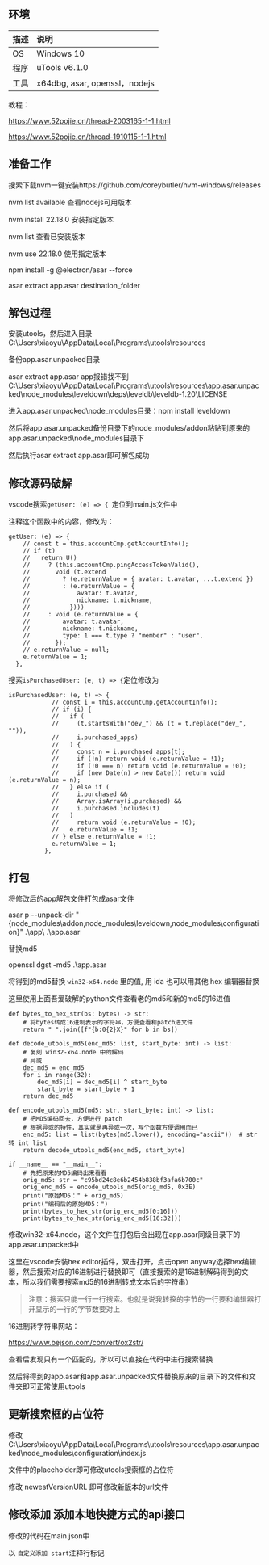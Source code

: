 ## 环境

| 描述 | 说明                          |
| :--- | :---------------------------- |
| OS   | Windows 10                    |
| 程序 | uTools v6.1.0                 |
| 工具 | x64dbg, asar, openssl，nodejs |

教程：

https://www.52pojie.cn/thread-2003165-1-1.html

https://www.52pojie.cn/thread-1910115-1-1.html

## 准备工作

搜索下载nvm一键安装https://github.com/coreybutler/nvm-windows/releases

nvm list available 查看nodejs可用版本

nvm install 22.18.0 安装指定版本

nvm list 查看已安装版本

nvm use 22.18.0 使用指定版本

npm install -g @electron/asar --force

asar extract app.asar destination_folder

## 解包过程

安装utools，然后进入目录C:\Users\xiaoyu\AppData\Local\Programs\utools\resources

备份app.asar.unpacked目录

asar extract app.asar app报错找不到C:\Users\xiaoyu\AppData\Local\Programs\utools\resources\app.asar.unpacked\node_modules\leveldown\deps\leveldb\leveldb-1.20\LICENSE

进入app.asar.unpacked\node_modules目录：npm install leveldown

然后将app.asar.unpacked备份目录下的node_modules/addon粘贴到原来的app.asar.unpacked\node_modules目录下

然后执行asar extract app.asar即可解包成功

## 修改源码破解

vscode搜索`getUser: (e) => { `定位到main.js文件中

注释这个函数中的内容，修改为：

```
getUser: (e) => {
    // const t = this.accountCmp.getAccountInfo();
    // if (t)
    //   return U()
    //     ? (this.accountCmp.pingAccessTokenValid(),
    //       void (t.extend
    //         ? (e.returnValue = { avatar: t.avatar, ...t.extend })
    //         : (e.returnValue = {
    //             avatar: t.avatar,
    //             nickname: t.nickname,
    //           })))
    //     : void (e.returnValue = {
    //         avatar: t.avatar,
    //         nickname: t.nickname,
    //         type: 1 === t.type ? "member" : "user",
    //       });
    // e.returnValue = null;
    e.returnValue = 1;
  },
```

搜索`isPurchasedUser: (e, t) => {`定位修改为

```
isPurchasedUser: (e, t) => {
            // const i = this.accountCmp.getAccountInfo();
            // if (i) {
            //   if (
            //     (t.startsWith("dev_") && (t = t.replace("dev_", "")),
            //     i.purchased_apps)
            //   ) {
            //     const n = i.purchased_apps[t];
            //     if (!n) return void (e.returnValue = !1);
            //     if (!0 === n) return void (e.returnValue = !0);
            //     if (new Date(n) > new Date()) return void (e.returnValue = n);
            //   } else if (
            //     i.purchased &&
            //     Array.isArray(i.purchased) &&
            //     i.purchased.includes(t)
            //   )
            //     return void (e.returnValue = !0);
            //   e.returnValue = !1;
            // } else e.returnValue = !1;
            e.returnValue = 1;
          },
```

## 打包

将修改后的app解包文件打包成asar文件

asar p --unpack-dir "{node_modules\addon,node_modules\leveldown,node_modules\configuration}" .\app\ .\app.asar

替换md5

openssl dgst -md5 .\app.asar 

将得到的md5替换 `win32-x64.node` 里的值, 用 ida 也可以用其他 hex 编辑器替换

这里使用上面吾爱破解的python文件查看老的md5和新的md5的16进值

```
def bytes_to_hex_str(bs: bytes) -> str:
    # 将bytes转成16进制表示的字符串，方便查看和patch进文件
    return " ".join([f"{b:0{2}X}" for b in bs])

def decode_utools_md5(enc_md5: list, start_byte: int) -> list:
    # 复刻 win32-x64.node 中的解码
    # 异或
    dec_md5 = enc_md5
    for i in range(32):
        dec_md5[i] = dec_md5[i] ^ start_byte
        start_byte = start_byte + 1
    return dec_md5

def encode_utools_md5(md5: str, start_byte: int) -> list:
    # 把MD5编码回去，方便进行 patch
    # 根据异或的特性，其实就是再异或一次，写个函数方便调用而已
    enc_md5: list = list(bytes(md5.lower(), encoding="ascii"))  # str转 int list
    return decode_utools_md5(enc_md5, start_byte)

if __name__ == "__main__":
    # 先把原来的MD5编码出来看看
    orig_md5: str = "c95bd24c8e6b2454b838bf3afa6b700c"
    orig_enc_md5 = encode_utools_md5(orig_md5, 0x3E)
    print("原始MD5：" + orig_md5)
    print("编码后的原始MD5：")
    print(bytes_to_hex_str(orig_enc_md5[0:16]))
    print(bytes_to_hex_str(orig_enc_md5[16:32]))
```

修改win32-x64.node，这个文件在打包后会出现在app.asar同级目录下的app.asar.unpacked中

这里在vscode安装hex editor插件，双击打开，点击open anyway选择hex编辑器，然后搜索对应的16进制进行替换即可（直接搜索的是16进制解码得到的文本，所以我们需要搜索md5的16进制转成文本后的字符串）

> 注意：搜索只能一行一行搜索。也就是说我转换的字节的一行要和编辑器打开显示的一行的字节数要对上

16进制转字符串网站：

https://www.bejson.com/convert/ox2str/

查看后发现只有一个匹配的，所以可以直接在代码中进行搜索替换

然后将得到的app.asar和app.asar.unpacked文件替换原来的目录下的文件和文件夹即可正常使用utools

## 更新搜索框的占位符

修改C:\Users\xiaoyu\AppData\Local\Programs\utools\resources\app.asar.unpacked\node_modules\configuration\index.js

文件中的placeholder即可修改utools搜索框的占位符

修改 newestVersionURL 即可修改新版本的url文件

## 修改添加 添加本地快捷方式的api接口

修改的代码在main.json中

以 `自定义添加 start`注释行标记
